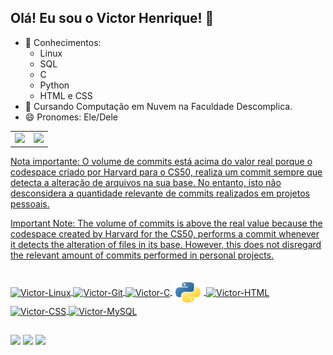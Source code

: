 ## Olá! Eu sou o Victor Henrique! 👋

- 🌱 Conhecimentos:
  - Linux
  - SQL
  - C
  - Python
  - HTML e CSS
- 📜 Cursando Computação em Nuvem na Faculdade Descomplica.
- 😄 Pronomes: Ele/Dele

<div align="center">
  <a href="https://github.com/victor-henri">
<table align="center">
  <row>
    <td>
     <!-- Card -->
      <img height="180em" src="https://github-readme-victor-henri.vercel.app/api?username=victor-henri&show_icons=true&theme=vue-dark&include_all_commits=true&exclude_repo=github-readme,github-readme-stats&count_private=true">
    </td>
    <td>
      <img height="180em" src="https://github-readme-victor-henri.vercel.app/api/top-langs/?username=victor-henri&hide=SCSS,Less,html,Makefile&layout=compact&theme=vue-dark&exclude_repo=github-readme,github-readme-stats">
    </td>
  </row>
</table> 
</div>
  
Nota importante: O volume de commits está acima do valor real porque o codespace criado por Harvard para o CS50, realiza um commit sempre que detecta a alteração de arquivos na sua base. No entanto, isto não desconsidera a quantidade relevante de commits realizados em projetos pessoais.
  
Important Note: The volume of commits is above the real value because the codespace created by Harvard for the CS50, performs a commit whenever it detects the alteration of files in its base. However, this does not disregard the relevant amount of commits performed in personal projects.
  
<div style="display: inline_block"><br>
  <img align="center" alt="Victor-Linux" height="40" width="50" src="https://cdn.jsdelivr.net/gh/devicons/devicon/icons/linux/linux-original.svg">
  <img align="center" alt="Victor-Git" height="40" width="50" src="https://cdn.jsdelivr.net/gh/devicons/devicon/icons/git/git-original.svg">
  <img align="center" alt="Victor-C" height="40" width="50" src="https://cdn.jsdelivr.net/gh/devicons/devicon/icons/c/c-original.svg">
  <img align="center" alt="Victor-Python" height="40" width="50" src="https://raw.githubusercontent.com/devicons/devicon/master/icons/python/python-original.svg">
  <img align="center" alt="Victor-HTML" height="40" width="50" src="https://cdn.jsdelivr.net/gh/devicons/devicon/icons/html5/html5-plain-wordmark.svg">
  <img align="center" alt="Victor-CSS" height="40" width="50" src="https://cdn.jsdelivr.net/gh/devicons/devicon/icons/css3/css3-plain-wordmark.svg">
  <img align="center" alt="Victor-MySQL" height="40" width="50" src="https://cdn.jsdelivr.net/gh/devicons/devicon/icons/mysql/mysql-plain.svg">
  

</div>
  
##
 
<div> 

  <a href="https://instagram.com/victor.henrique.s" target="_blank"><img src="https://img.shields.io/badge/-Instagram-%23E4405F?style=for-the-badge&logo=instagram&logoColor=white" target="_blank"></a>
  <a href = "mailto:victorhenri.profess@gmail.com"><img src="https://img.shields.io/badge/-Gmail-%23333?style=for-the-badge&logo=gmail&logoColor=white" target="_blank"></a>
  <a href="https://linkedin.com/in/victorhenriqs" target="_blank"><img src="https://img.shields.io/badge/-LinkedIn-%230077B5?style=for-the-badge&logo=linkedin&logoColor=white" target="_blank"></a> 
 
</div>
